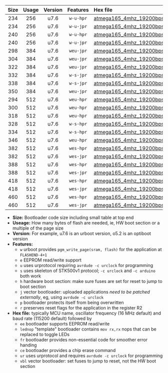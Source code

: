 |Size|Usage|Version|Features|Hex file|
|:-:|:-:|:-:|:-:|:--|
|234|256|u7.6|`w-u-hpr`|[atmega165_4mhz_19200bps_ur.hex](https://raw.githubusercontent.com/stefanrueger/urboot/main/atmega165_4mhz_19200bps_ur.hex)|
|234|256|u7.6|`w-u-jpr`|[atmega165_4mhz_19200bps_ur_vbl.hex](https://raw.githubusercontent.com/stefanrueger/urboot/main/atmega165_4mhz_19200bps_ur_vbl.hex)|
|240|256|u7.6|`w-u-hpr`|[atmega165_4mhz_19200bps_lednop_ur.hex](https://raw.githubusercontent.com/stefanrueger/urboot/main/atmega165_4mhz_19200bps_lednop_ur.hex)|
|240|256|u7.6|`w-u-jpr`|[atmega165_4mhz_19200bps_lednop_ur_vbl.hex](https://raw.githubusercontent.com/stefanrueger/urboot/main/atmega165_4mhz_19200bps_lednop_ur_vbl.hex)|
|298|384|u7.6|`weu-jpr`|[atmega165_4mhz_19200bps_ee_ur_vbl.hex](https://raw.githubusercontent.com/stefanrueger/urboot/main/atmega165_4mhz_19200bps_ee_ur_vbl.hex)|
|304|384|u7.6|`weu-jpr`|[atmega165_4mhz_19200bps_ee_lednop_ur_vbl.hex](https://raw.githubusercontent.com/stefanrueger/urboot/main/atmega165_4mhz_19200bps_ee_lednop_ur_vbl.hex)|
|322|384|u7.6|`weu-jpr`|[atmega165_4mhz_19200bps_ee_lednop_fr_ur_vbl.hex](https://raw.githubusercontent.com/stefanrueger/urboot/main/atmega165_4mhz_19200bps_ee_lednop_fr_ur_vbl.hex)|
|332|384|u7.6|`w-s-jpr`|[atmega165_4mhz_19200bps_vbl.hex](https://raw.githubusercontent.com/stefanrueger/urboot/main/atmega165_4mhz_19200bps_vbl.hex)|
|338|384|u7.6|`w-s-jpr`|[atmega165_4mhz_19200bps_lednop_vbl.hex](https://raw.githubusercontent.com/stefanrueger/urboot/main/atmega165_4mhz_19200bps_lednop_vbl.hex)|
|350|384|u7.6|`weu-jpr`|[atmega165_4mhz_19200bps_ee_lednop_fr_ce_ur_vbl.hex](https://raw.githubusercontent.com/stefanrueger/urboot/main/atmega165_4mhz_19200bps_ee_lednop_fr_ce_ur_vbl.hex)|
|294|512|u7.6|`weu-hpr`|[atmega165_4mhz_19200bps_ee_ur.hex](https://raw.githubusercontent.com/stefanrueger/urboot/main/atmega165_4mhz_19200bps_ee_ur.hex)|
|300|512|u7.6|`weu-hpr`|[atmega165_4mhz_19200bps_ee_lednop_ur.hex](https://raw.githubusercontent.com/stefanrueger/urboot/main/atmega165_4mhz_19200bps_ee_lednop_ur.hex)|
|318|512|u7.6|`weu-hpr`|[atmega165_4mhz_19200bps_ee_lednop_fr_ur.hex](https://raw.githubusercontent.com/stefanrueger/urboot/main/atmega165_4mhz_19200bps_ee_lednop_fr_ur.hex)|
|328|512|u7.6|`w-s-hpr`|[atmega165_4mhz_19200bps.hex](https://raw.githubusercontent.com/stefanrueger/urboot/main/atmega165_4mhz_19200bps.hex)|
|334|512|u7.6|`w-s-hpr`|[atmega165_4mhz_19200bps_lednop.hex](https://raw.githubusercontent.com/stefanrueger/urboot/main/atmega165_4mhz_19200bps_lednop.hex)|
|346|512|u7.6|`weu-hpr`|[atmega165_4mhz_19200bps_ee_lednop_fr_ce_ur.hex](https://raw.githubusercontent.com/stefanrueger/urboot/main/atmega165_4mhz_19200bps_ee_lednop_fr_ce_ur.hex)|
|382|512|u7.6|`wes-hpr`|[atmega165_4mhz_19200bps_ee.hex](https://raw.githubusercontent.com/stefanrueger/urboot/main/atmega165_4mhz_19200bps_ee.hex)|
|382|512|u7.6|`wes-jpr`|[atmega165_4mhz_19200bps_ee_vbl.hex](https://raw.githubusercontent.com/stefanrueger/urboot/main/atmega165_4mhz_19200bps_ee_vbl.hex)|
|388|512|u7.6|`wes-hpr`|[atmega165_4mhz_19200bps_ee_lednop.hex](https://raw.githubusercontent.com/stefanrueger/urboot/main/atmega165_4mhz_19200bps_ee_lednop.hex)|
|388|512|u7.6|`wes-jpr`|[atmega165_4mhz_19200bps_ee_lednop_vbl.hex](https://raw.githubusercontent.com/stefanrueger/urboot/main/atmega165_4mhz_19200bps_ee_lednop_vbl.hex)|
|418|512|u7.6|`wes-hpr`|[atmega165_4mhz_19200bps_ee_lednop_fr.hex](https://raw.githubusercontent.com/stefanrueger/urboot/main/atmega165_4mhz_19200bps_ee_lednop_fr.hex)|
|418|512|u7.6|`wes-jpr`|[atmega165_4mhz_19200bps_ee_lednop_fr_vbl.hex](https://raw.githubusercontent.com/stefanrueger/urboot/main/atmega165_4mhz_19200bps_ee_lednop_fr_vbl.hex)|
|460|512|u7.6|`wes-hpr`|[atmega165_4mhz_19200bps_ee_lednop_fr_ce.hex](https://raw.githubusercontent.com/stefanrueger/urboot/main/atmega165_4mhz_19200bps_ee_lednop_fr_ce.hex)|
|460|512|u7.6|`wes-jpr`|[atmega165_4mhz_19200bps_ee_lednop_fr_ce_vbl.hex](https://raw.githubusercontent.com/stefanrueger/urboot/main/atmega165_4mhz_19200bps_ee_lednop_fr_ce_vbl.hex)|

- **Size:** Bootloader code size including small table at top end
- **Useage:** How many bytes of flash are needed, ie, HW boot section or a multiple of the page size
- **Version:** For example, u7.6 is an urboot version, o5.2 is an optiboot version
- **Features:**
  + `w` urboot provides `pgm_write_page(sram, flash)` for the application at `FLASHEND-4+1`
  + `e` EEPROM read/write support
  + `u` uses urprotocol requiring `avrdude -c urclock` for programming
  + `s` uses skeleton of STK500v1 protocol; `-c urclock` and `-c arduino` both work
  + `h` hardware boot section: make sure fuses are set for reset to jump to boot section
  + `j` vector bootloader: uploaded applications *need to be patched externally*, eg, using `avrdude -c urclock`
  + `p` bootloader protects itself from being overwritten
  + `r` preserves reset flags for the application in the register R2
- **Hex file:** typically MCU name, oscillator frequency (16 MHz default) and baud rate (115200 default) followed by
  + `ee` bootloader supports EEPROM read/write
  + `lednop` "template" bootloader contains `mov rx,rx` nops that can be replaced to toggle LEDs
  + `fr` bootloader provides non-essential code for smoother error handing
  + `ce` bootloader provides a chip erase command
  + `ur` uses urprotocol and requires `avrdude -c urclock` for programming
  + `vbl` vector bootloader: set fuses to jump to reset, not the HW boot section

